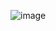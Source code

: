 ![image](https://github.com/manya706/DSA-Codebase/assets/96016153/13bd4ad4-1b43-422e-858a-857fca64c431)
